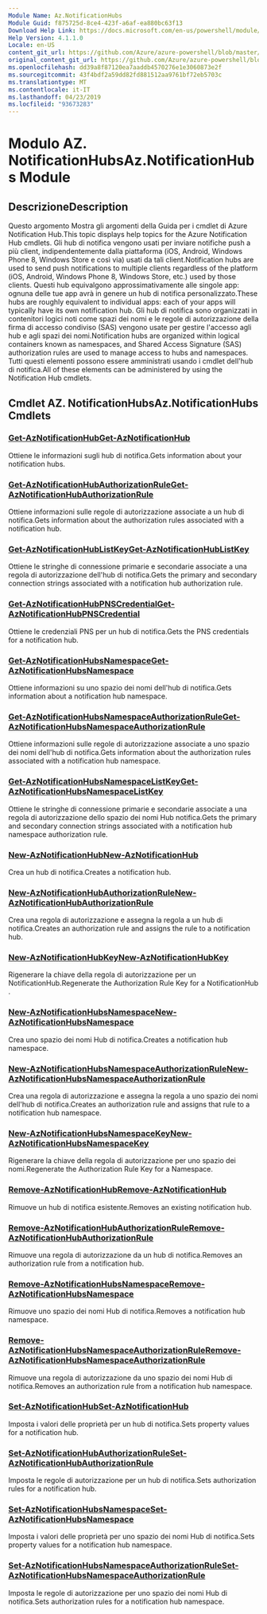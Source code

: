 ```yaml
---
Module Name: Az.NotificationHubs
Module Guid: f875725d-8ce4-423f-a6af-ea880bc63f13
Download Help Link: https://docs.microsoft.com/en-us/powershell/module/az.notificationhubs
Help Version: 4.1.1.0
Locale: en-US
content_git_url: https://github.com/Azure/azure-powershell/blob/master/src/NotificationHubs/NotificationHubs/help/Az.NotificationHubs.md
original_content_git_url: https://github.com/Azure/azure-powershell/blob/master/src/NotificationHubs/NotificationHubs/help/Az.NotificationHubs.md
ms.openlocfilehash: dd39a8f87120ea7aaddb4570276e1e3060873e2f
ms.sourcegitcommit: 43f4bdf2a59dd82fd881512aa9761bf72eb5703c
ms.translationtype: MT
ms.contentlocale: it-IT
ms.lasthandoff: 04/23/2019
ms.locfileid: "93673283"
---
```

# <span data-ttu-id="d2f4e-101">Modulo AZ. NotificationHubs</span><span class="sxs-lookup"><span data-stu-id="d2f4e-101">Az.NotificationHubs Module</span></span>
## <span data-ttu-id="d2f4e-102">Descrizione</span><span class="sxs-lookup"><span data-stu-id="d2f4e-102">Description</span></span>
<span data-ttu-id="d2f4e-103">Questo argomento Mostra gli argomenti della Guida per i cmdlet di Azure Notification Hub.</span><span class="sxs-lookup"><span data-stu-id="d2f4e-103">This topic displays help topics for the Azure Notification Hub cmdlets.</span></span> <span data-ttu-id="d2f4e-104">Gli hub di notifica vengono usati per inviare notifiche push a più client, indipendentemente dalla piattaforma (iOS, Android, Windows Phone 8, Windows Store e così via) usati da tali client.</span><span class="sxs-lookup"><span data-stu-id="d2f4e-104">Notification hubs are used to send push notifications to multiple clients regardless of the platform (iOS, Android, Windows Phone 8, Windows Store, etc.) used by those clients.</span></span> <span data-ttu-id="d2f4e-105">Questi hub equivalgono approssimativamente alle singole app: ognuna delle tue app avrà in genere un hub di notifica personalizzato.</span><span class="sxs-lookup"><span data-stu-id="d2f4e-105">These hubs are roughly equivalent to individual apps: each of your apps will typically have its own notification hub.</span></span> <span data-ttu-id="d2f4e-106">Gli hub di notifica sono organizzati in contenitori logici noti come spazi dei nomi e le regole di autorizzazione della firma di accesso condiviso (SAS) vengono usate per gestire l'accesso agli hub e agli spazi dei nomi.</span><span class="sxs-lookup"><span data-stu-id="d2f4e-106">Notification hubs are organized within logical containers known as namespaces, and Shared Access Signature (SAS) authorization rules are used to manage access to hubs and namespaces.</span></span> <span data-ttu-id="d2f4e-107">Tutti questi elementi possono essere amministrati usando i cmdlet dell'hub di notifica.</span><span class="sxs-lookup"><span data-stu-id="d2f4e-107">All of these elements can be administered by using the Notification Hub cmdlets.</span></span>

## <span data-ttu-id="d2f4e-108">Cmdlet AZ. NotificationHubs</span><span class="sxs-lookup"><span data-stu-id="d2f4e-108">Az.NotificationHubs Cmdlets</span></span>
### [<span data-ttu-id="d2f4e-109">Get-AzNotificationHub</span><span class="sxs-lookup"><span data-stu-id="d2f4e-109">Get-AzNotificationHub</span></span>](Get-AzNotificationHub.md)
<span data-ttu-id="d2f4e-110">Ottiene le informazioni sugli hub di notifica.</span><span class="sxs-lookup"><span data-stu-id="d2f4e-110">Gets information about your notification hubs.</span></span>

### [<span data-ttu-id="d2f4e-111">Get-AzNotificationHubAuthorizationRule</span><span class="sxs-lookup"><span data-stu-id="d2f4e-111">Get-AzNotificationHubAuthorizationRule</span></span>](Get-AzNotificationHubAuthorizationRule.md)
<span data-ttu-id="d2f4e-112">Ottiene informazioni sulle regole di autorizzazione associate a un hub di notifica.</span><span class="sxs-lookup"><span data-stu-id="d2f4e-112">Gets information about the authorization rules associated with a notification hub.</span></span>

### [<span data-ttu-id="d2f4e-113">Get-AzNotificationHubListKey</span><span class="sxs-lookup"><span data-stu-id="d2f4e-113">Get-AzNotificationHubListKey</span></span>](Get-AzNotificationHubListKey.md)
<span data-ttu-id="d2f4e-114">Ottiene le stringhe di connessione primarie e secondarie associate a una regola di autorizzazione dell'hub di notifica.</span><span class="sxs-lookup"><span data-stu-id="d2f4e-114">Gets the primary and secondary connection strings associated with a notification hub authorization rule.</span></span>

### [<span data-ttu-id="d2f4e-115">Get-AzNotificationHubPNSCredential</span><span class="sxs-lookup"><span data-stu-id="d2f4e-115">Get-AzNotificationHubPNSCredential</span></span>](Get-AzNotificationHubPNSCredential.md)
<span data-ttu-id="d2f4e-116">Ottiene le credenziali PNS per un hub di notifica.</span><span class="sxs-lookup"><span data-stu-id="d2f4e-116">Gets the PNS credentials for a notification hub.</span></span>

### [<span data-ttu-id="d2f4e-117">Get-AzNotificationHubsNamespace</span><span class="sxs-lookup"><span data-stu-id="d2f4e-117">Get-AzNotificationHubsNamespace</span></span>](Get-AzNotificationHubsNamespace.md)
<span data-ttu-id="d2f4e-118">Ottiene informazioni su uno spazio dei nomi dell'hub di notifica.</span><span class="sxs-lookup"><span data-stu-id="d2f4e-118">Gets information about a notification hub namespace.</span></span>

### [<span data-ttu-id="d2f4e-119">Get-AzNotificationHubsNamespaceAuthorizationRule</span><span class="sxs-lookup"><span data-stu-id="d2f4e-119">Get-AzNotificationHubsNamespaceAuthorizationRule</span></span>](Get-AzNotificationHubsNamespaceAuthorizationRule.md)
<span data-ttu-id="d2f4e-120">Ottiene informazioni sulle regole di autorizzazione associate a uno spazio dei nomi dell'hub di notifica.</span><span class="sxs-lookup"><span data-stu-id="d2f4e-120">Gets information about the authorization rules associated with a notification hub namespace.</span></span>

### [<span data-ttu-id="d2f4e-121">Get-AzNotificationHubsNamespaceListKey</span><span class="sxs-lookup"><span data-stu-id="d2f4e-121">Get-AzNotificationHubsNamespaceListKey</span></span>](Get-AzNotificationHubsNamespaceListKey.md)
<span data-ttu-id="d2f4e-122">Ottiene le stringhe di connessione primarie e secondarie associate a una regola di autorizzazione dello spazio dei nomi Hub notifica.</span><span class="sxs-lookup"><span data-stu-id="d2f4e-122">Gets the primary and secondary connection strings associated with a notification hub namespace authorization rule.</span></span>

### [<span data-ttu-id="d2f4e-123">New-AzNotificationHub</span><span class="sxs-lookup"><span data-stu-id="d2f4e-123">New-AzNotificationHub</span></span>](New-AzNotificationHub.md)
<span data-ttu-id="d2f4e-124">Crea un hub di notifica.</span><span class="sxs-lookup"><span data-stu-id="d2f4e-124">Creates a notification hub.</span></span>

### [<span data-ttu-id="d2f4e-125">New-AzNotificationHubAuthorizationRule</span><span class="sxs-lookup"><span data-stu-id="d2f4e-125">New-AzNotificationHubAuthorizationRule</span></span>](New-AzNotificationHubAuthorizationRule.md)
<span data-ttu-id="d2f4e-126">Crea una regola di autorizzazione e assegna la regola a un hub di notifica.</span><span class="sxs-lookup"><span data-stu-id="d2f4e-126">Creates an authorization rule and assigns the rule to a notification hub.</span></span>

### [<span data-ttu-id="d2f4e-127">New-AzNotificationHubKey</span><span class="sxs-lookup"><span data-stu-id="d2f4e-127">New-AzNotificationHubKey</span></span>](New-AzNotificationHubKey.md)
<span data-ttu-id="d2f4e-128">Rigenerare la chiave della regola di autorizzazione per un NotificationHub.</span><span class="sxs-lookup"><span data-stu-id="d2f4e-128">Regenerate the Authorization Rule Key for a NotificationHub .</span></span>

### [<span data-ttu-id="d2f4e-129">New-AzNotificationHubsNamespace</span><span class="sxs-lookup"><span data-stu-id="d2f4e-129">New-AzNotificationHubsNamespace</span></span>](New-AzNotificationHubsNamespace.md)
<span data-ttu-id="d2f4e-130">Crea uno spazio dei nomi Hub di notifica.</span><span class="sxs-lookup"><span data-stu-id="d2f4e-130">Creates a notification hub namespace.</span></span>

### [<span data-ttu-id="d2f4e-131">New-AzNotificationHubsNamespaceAuthorizationRule</span><span class="sxs-lookup"><span data-stu-id="d2f4e-131">New-AzNotificationHubsNamespaceAuthorizationRule</span></span>](New-AzNotificationHubsNamespaceAuthorizationRule.md)
<span data-ttu-id="d2f4e-132">Crea una regola di autorizzazione e assegna la regola a uno spazio dei nomi dell'hub di notifica.</span><span class="sxs-lookup"><span data-stu-id="d2f4e-132">Creates an authorization rule and assigns that rule to a notification hub namespace.</span></span>

### [<span data-ttu-id="d2f4e-133">New-AzNotificationHubsNamespaceKey</span><span class="sxs-lookup"><span data-stu-id="d2f4e-133">New-AzNotificationHubsNamespaceKey</span></span>](New-AzNotificationHubsNamespaceKey.md)
<span data-ttu-id="d2f4e-134">Rigenerare la chiave della regola di autorizzazione per uno spazio dei nomi.</span><span class="sxs-lookup"><span data-stu-id="d2f4e-134">Regenerate the Authorization Rule Key for a Namespace.</span></span>

### [<span data-ttu-id="d2f4e-135">Remove-AzNotificationHub</span><span class="sxs-lookup"><span data-stu-id="d2f4e-135">Remove-AzNotificationHub</span></span>](Remove-AzNotificationHub.md)
<span data-ttu-id="d2f4e-136">Rimuove un hub di notifica esistente.</span><span class="sxs-lookup"><span data-stu-id="d2f4e-136">Removes an existing notification hub.</span></span>

### [<span data-ttu-id="d2f4e-137">Remove-AzNotificationHubAuthorizationRule</span><span class="sxs-lookup"><span data-stu-id="d2f4e-137">Remove-AzNotificationHubAuthorizationRule</span></span>](Remove-AzNotificationHubAuthorizationRule.md)
<span data-ttu-id="d2f4e-138">Rimuove una regola di autorizzazione da un hub di notifica.</span><span class="sxs-lookup"><span data-stu-id="d2f4e-138">Removes an authorization rule from a notification hub.</span></span>

### [<span data-ttu-id="d2f4e-139">Remove-AzNotificationHubsNamespace</span><span class="sxs-lookup"><span data-stu-id="d2f4e-139">Remove-AzNotificationHubsNamespace</span></span>](Remove-AzNotificationHubsNamespace.md)
<span data-ttu-id="d2f4e-140">Rimuove uno spazio dei nomi Hub di notifica.</span><span class="sxs-lookup"><span data-stu-id="d2f4e-140">Removes a notification hub namespace.</span></span>

### [<span data-ttu-id="d2f4e-141">Remove-AzNotificationHubsNamespaceAuthorizationRule</span><span class="sxs-lookup"><span data-stu-id="d2f4e-141">Remove-AzNotificationHubsNamespaceAuthorizationRule</span></span>](Remove-AzNotificationHubsNamespaceAuthorizationRule.md)
<span data-ttu-id="d2f4e-142">Rimuove una regola di autorizzazione da uno spazio dei nomi Hub di notifica.</span><span class="sxs-lookup"><span data-stu-id="d2f4e-142">Removes an authorization rule from a notification hub namespace.</span></span>

### [<span data-ttu-id="d2f4e-143">Set-AzNotificationHub</span><span class="sxs-lookup"><span data-stu-id="d2f4e-143">Set-AzNotificationHub</span></span>](Set-AzNotificationHub.md)
<span data-ttu-id="d2f4e-144">Imposta i valori delle proprietà per un hub di notifica.</span><span class="sxs-lookup"><span data-stu-id="d2f4e-144">Sets property values for a notification hub.</span></span>

### [<span data-ttu-id="d2f4e-145">Set-AzNotificationHubAuthorizationRule</span><span class="sxs-lookup"><span data-stu-id="d2f4e-145">Set-AzNotificationHubAuthorizationRule</span></span>](Set-AzNotificationHubAuthorizationRule.md)
<span data-ttu-id="d2f4e-146">Imposta le regole di autorizzazione per un hub di notifica.</span><span class="sxs-lookup"><span data-stu-id="d2f4e-146">Sets authorization rules for a notification hub.</span></span>

### [<span data-ttu-id="d2f4e-147">Set-AzNotificationHubsNamespace</span><span class="sxs-lookup"><span data-stu-id="d2f4e-147">Set-AzNotificationHubsNamespace</span></span>](Set-AzNotificationHubsNamespace.md)
<span data-ttu-id="d2f4e-148">Imposta i valori delle proprietà per uno spazio dei nomi Hub di notifica.</span><span class="sxs-lookup"><span data-stu-id="d2f4e-148">Sets property values for a notification hub namespace.</span></span>

### [<span data-ttu-id="d2f4e-149">Set-AzNotificationHubsNamespaceAuthorizationRule</span><span class="sxs-lookup"><span data-stu-id="d2f4e-149">Set-AzNotificationHubsNamespaceAuthorizationRule</span></span>](Set-AzNotificationHubsNamespaceAuthorizationRule.md)
<span data-ttu-id="d2f4e-150">Imposta le regole di autorizzazione per uno spazio dei nomi Hub di notifica.</span><span class="sxs-lookup"><span data-stu-id="d2f4e-150">Sets authorization rules for a notification hub namespace.</span></span>

